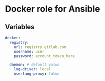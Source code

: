 # Docker role for Ansible

## Variables

```yaml
docker:
  registry:
    url: registry.gitlab.com
    username: user
    password: account_token_here

  daemon: # default value
    log-driver: local
    userlang-proxy: false
```
